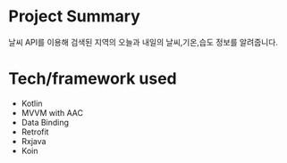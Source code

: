 
# Project Summary

날씨 API를 이용해 검색된 지역의 오늘과 내일의 날씨,기온,습도 정보를 알려줍니다.

# Tech/framework used

* Kotlin
* MVVM with AAC
* Data Binding
* Retrofit
* Rxjava
* Koin
